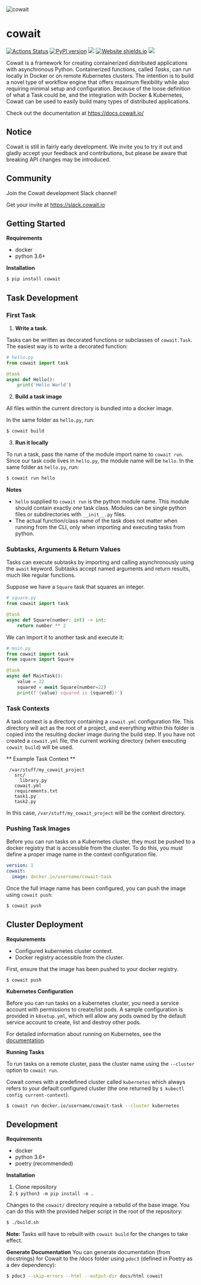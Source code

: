 ![cowait](/assets/cowait_bg.png)

# cowait

[![Actions Status](https://github.com/backtick-se/cowait/workflows/Tests/badge.svg)](https://github.com/backtick-se/cowait/actions)
[![PyPI version](https://img.shields.io/pypi/v/cowait.svg)](https://pypi.org/project/cowait/)
[![](https://img.shields.io/static/v1?label=docs&message=gitbook&color=blue)](http://docs.cowait.io/)
[![Website shields.io](https://img.shields.io/website-up-down-green-red/http/shields.io.svg)](http://cowait.io/)
[![](https://img.shields.io/badge/chat-slack-blueviolet)](https://slack.cowait.io)

Cowait is a framework for creating containerized distributed applications with asynchronous Python. Containerized functions, called _Tasks_, can run locally in Docker or on remote Kubernetes clusters. The intention is to build a novel type of workflow engine that offers maximum flexibility while also requiring minimal setup and configuration. Because of the loose definition of what a Task could be, and the integration with Docker & Kubernetes, Cowait can be used to easily build many types of distributed applications.

Check out the documentation at https://docs.cowait.io/

## Notice

Cowait is still in fairly early development. We invite you to try it out and gladly accept your feedback and contributions, but please be aware that breaking API changes may be introduced.

## Community

Join the Cowait development Slack channel!

Get your invite at https://slack.cowait.io

## Getting Started

**Requirements**

- docker
- python 3.6+

**Installation**

```bash
$ pip install cowait
```

## Task Development

### First Task

1. **Write a task.**

Tasks can be written as decorated functions or subclasses of `cowait.Task`. The easiest way is to write a decorated function:

```python
# hello.py
from cowait import task

@task
async def Hello():
    print('Hello World')
```

2. **Build a task image**

All files within the current directory is bundled into a docker image.

In the same folder as `hello.py`, run:

```bash
$ cowait build
```

3. **Run it locally**

To run a task, pass the name of the module import name to `cowait run`. Since our task code lives in `hello.py`, the module name will be `hello`. In the same folder as `hello.py`, run:

```bash
$ cowait run hello
```

**Notes**

- `hello` supplied to `cowait run` is the python module name. This module should contain exactly _one_ task class. Modules can be single python files or subdirectories with `__init__.py` files.
- The actual function/class name of the task does not matter when running from the CLI, only when importing and executing tasks from python.

### Subtasks, Arguments & Return Values

Tasks can execute subtasks by importing and calling asynchronously using the `await` keyword. Subtasks accept named arguments and return results, much like regular functions.

Suppose we have a `Square` task that squares an integer.

```python
# square.py
from cowait import task

@task
async def Square(number: int) -> int:
    return number ** 2
```

We can import it to another task and execute it:

```python
# main.py
from cowait import task
from square import Square

@task
async def MainTask():
    value = 22
    squared = await Square(number=22)
    print(f'{value} squared is {squared}!')
```

### Task Contexts

A task context is a directory containing a `cowait.yml` configuration file. This directory will act as the root of a project, and everything within this folder is copied into the resulting docker image during the build step. If you have not created a `cowait.yml` file, the current working directory (when executing `cowait build`) will be used.

** Example Task Context **

```
 /var/stuff/my_cowait_project
   src/
     library.py
   cowait.yml
   requirements.txt
   task1.py
   task2.py
```

In this case, `/var/stuff/my_cowait_project` will be the context directory.

### Pushing Task Images

Before you can run tasks on a Kubernetes cluster, they must be pushed to a docker registry that is accessible from the cluster. To do this, you must define a proper image name in the context configuration file.

```yaml
version: 1
cowait:
  image: docker.io/username/cowait-task
```

Once the full image name has been configured, you can push the image using `cowait push`:

```bash
$ cowait push
```

## Cluster Deployment

**Requiurements**

- Configured kubernetes cluster context.
- Docker registry accessible from the cluster.

First, ensure that the image has been pushed to your docker registry.

```
$ cowait push
```

**Kubernetes Configuration**

Before you can run tasks on a kubernetes cluster, you need a service account with permissions to create/list pods. A sample configuration is provided in `k8setup.yml`, which will allow any pods owned by the default service account to create, list and destroy other pods.

For detailed information about running on Kubernetes, see the [documentation](https://docs.cowait.io/kubernetes/setup]).

**Running Tasks**

To run tasks on a remote cluster, pass the cluster name using the `--cluster` option to `cowait run`.

Cowait comes with a predefined cluster called `kubernetes` which always refers to your default configured cluster (the one returned by `$ kubectl config current-context`).

```bash
$ cowait run docker.io/username/cowait-task --cluster kubernetes
```

## Development

**Requirements**

- docker
- python 3.6+
- poetry (recommended)

**Installation**

1. Clone repository
1. `$ python3 -m pip install -e .`

Changes to the `cowait/` directory require a rebuild of the base image. You can do this with the provided helper script in the root of the repository:

```bash
$ ./build.sh
```

**Note:** Tasks will have to rebuilt with `cowait build` for the changes to take effect.

**Generate Documentation**
You can generate documentation (from docstrings) for Cowait to the /docs folder using `pdoc3` (defined in Poetry as a dev dependency):

```bash
$ pdoc3 --skip-errors --html --output-dir docs/html cowait
```
